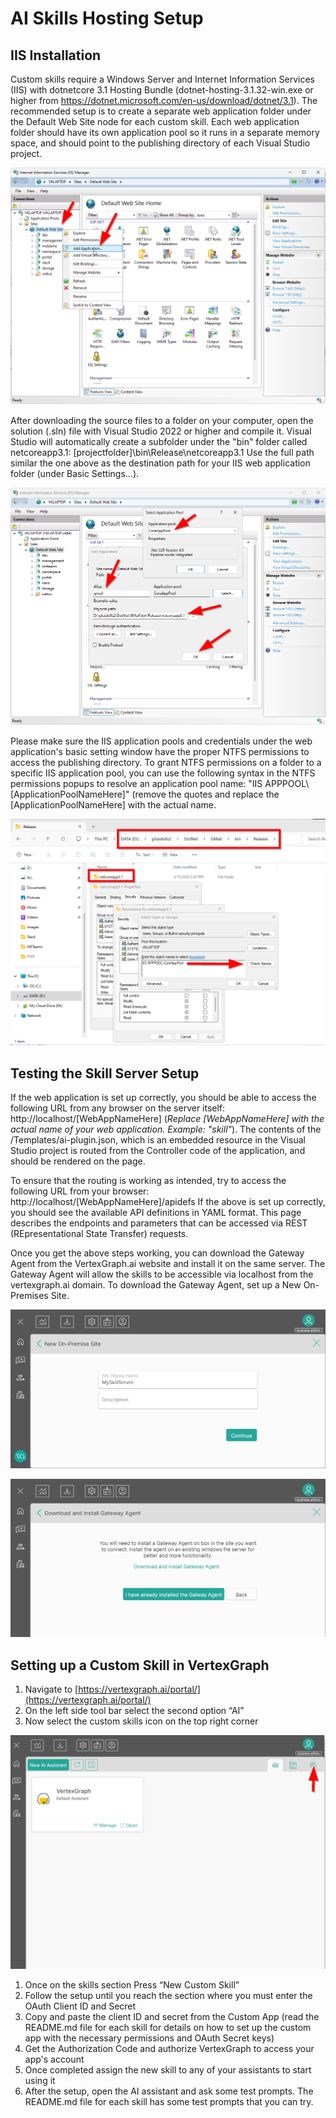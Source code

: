 # AI Skills Hosting Setup

## IIS Installation

Custom skills require a Windows Server and Internet Information Services (IIS) with dotnetcore 3.1 Hosting Bundle (dotnet-hosting-3.1.32-win.exe or higher from https://dotnet.microsoft.com/en-us/download/dotnet/3.1). The recommended setup is to create a separate web application folder under the Default Web Site node for each custom skill. Each web application folder should have its own application pool so it runs in a separate memory space, and should point to the publishing directory of each Visual Studio project.

![Add Application Screenshot](https://raw.githubusercontent.com/vertexgraphinc/aiskills/main/DotNet/images/IIS_Add_Application.png)

After downloading the source files to a folder on your computer, open the solution (.sln) file with Visual Studio 2022 or higher and compile it. Visual Studio will automatically create a subfolder under the "bin" folder called netcoreapp3.1:
[projectfolder]\bin\Release\netcoreapp3.1
Use the full path similar the one above as the destination path for your IIS web application folder (under Basic Settings...).

![Application Basic Settings Screenshot](https://raw.githubusercontent.com/vertexgraphinc/aiskills/main/DotNet/images/IIS_Application_Basic_Settings.png)

Please make sure the IIS application pools and credentials under the web application's basic setting window have the proper NTFS permissions to access the publishing directory. To grant NTFS permissions on a folder to a specific IIS application pool, you can use the following syntax in the NTFS permissions popups to resolve an application pool name: "IIS APPPOOL\\[ApplicationPoolNameHere]" (remove the quotes and replace the [ApplicationPoolNameHere] with the actual name.

![NTFS Permissions Screenshot](https://raw.githubusercontent.com/vertexgraphinc/aiskills/main/DotNet/images/NTFS_Permissions.png)

## Testing the Skill Server Setup

If the web application is set up correctly, you should be able to access the following URL from any browser on the server itself:
http://localhost/[WebAppNameHere] (*Replace [WebAppNameHere] with the actual name of your web application. Example: "skill"*). The contents of the /Templates/ai-plugin.json, which is an embedded resource in the Visual Studio project is routed from the Controller code of the application, and should be rendered on the page.

To ensure that the routing is working as intended, try to access the following URL from your browser:
http://localhost/[WebAppNameHere]/apidefs
If the above is set up correctly, you should see the available API definitions in YAML format. This page describes the endpoints and parameters that can be accessed via REST (REpresentational State Transfer) requests.

Once you get the above steps working, you can download the Gateway Agent from the VertexGraph.ai website and install it on the same server. The Gateway Agent will allow the skills to be accessible via localhost from the vertexgraph.ai domain. To download the Gateway Agent, set up a New On-Premises Site.

![New On-Premises Site Screenshot](https://raw.githubusercontent.com/vertexgraphinc/aiskills/main/DotNet/images/New_On_Premises_Site.png)

![Download Gateway Agent Screenshot](https://raw.githubusercontent.com/vertexgraphinc/aiskills/main/DotNet/images/Download_Gateway_Agent.png)

## Setting up a Custom Skill in VertexGraph

1. Navigate to [https://vertexgraph.ai/portal/](https://vertexgraph.ai/portal/)
2. On the left side tool bar select the second option “AI”
3. Now select the custom skills icon on the top right corner

![AI Assistants Screenshot](https://raw.githubusercontent.com/vertexgraphinc/aiskills/main/DotNet/images/AI_Assistants.png)

1. Once on the skills section Press “New Custom Skill”
2. Follow the setup until you reach the section where you must enter the OAuth Client ID and Secret
3. Copy and paste the client ID and secret from the Custom App (read the README.md file for each skill for details on how to set up the custom app with the necessary permissions and OAuth Secret keys)
4. Get the Authorization Code and authorize VertexGraph to access your app's account
5. Once completed assign the new skill to any of your assistants to start using it
6. After the setup, open the AI assistant and ask some test prompts. The README.md file for each skill has some test prompts that you can try.

